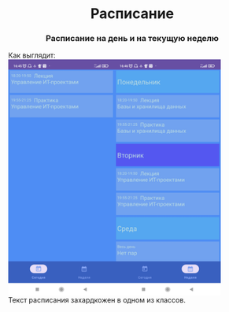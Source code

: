<h1 align="center">Расписание</h1>
<h3 align="center">Расписание на день и на текущую неделю</h3>
Как выглядит:
<div style="display: flex;"><img src="/screens/screen_today.jpg" width="216" height="480" style="margin-right: 1;"> <img src="/screens/screen_week.jpg" width="216" height="480"></div>
Текст расписания захардкожен в одном из классов.
